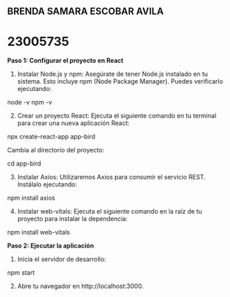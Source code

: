 
## BRENDA SAMARA ESCOBAR AVILA

# 23005735


**Paso 1: Configurar el proyecto en React**
1. Instalar Node.js y npm:
Asegúrate de tener Node.js instalado en tu sistema. Esto incluye npm (Node Package Manager). Puedes verificarlo ejecutando:

node -v
npm -v

2. Crear un proyecto React:
Ejecuta el siguiente comando en tu terminal para crear una nueva aplicación React:

npx create-react-app app-bird

Cambia al directorio del proyecto:

cd app-bird

3. Instalar Axios:
Utilizaremos Axios para consumir el servicio REST. Instálalo ejecutando:

npm install axios

4. Instalar web-vitals: Ejecuta el siguiente comando en la raíz de tu proyecto para instalar la dependencia:

npm install web-vitals


**Paso 2: Ejecutar la aplicación**
1. Inicia el servidor de desarrollo:

npm start

2. Abre tu navegador en http://localhost:3000.
